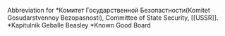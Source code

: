 Abbreviation for
*Комитет Государственной Безопастности(Komitet Gosudarstvennoy Bezopasnosti), Committee of State Security, [[USSR]].
*Kapitulnik Geballe Beasley
*Known Good Board